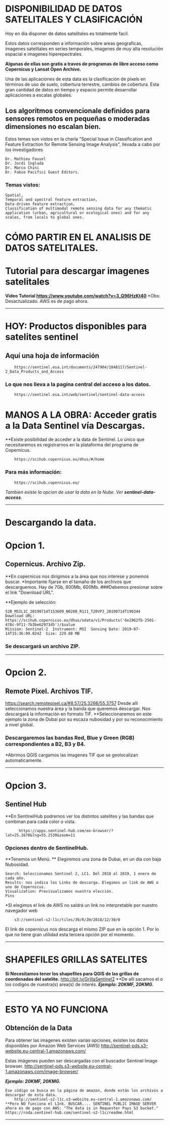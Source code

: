# DISPONIBILIDAD DE DATOS SATELITALES Y CLASIFICACIÓN

Hoy en dia disponer de datos satelitales es totalmente facil.

Estos datos corresponden a información sobre areas geograficas, imagenes satelitales en series temporales, 
imagenes de muy alta resolución espacial e imagenes hiperepectrales.

**Algunas de ellas son gratis a traves de programas de libre acceso
como Copernicus y Lansat Open Archive.**

Una de las aplicaciones de esta data es la clasificación de píxels en términos
de uso de suelo, cobertura terrestre, cambios de cobertura.
Esta gran cantidad de datos en tiempo y espacio permite desarrollar aplicaciones a escalas globales. 

## Los algoritmos convencionale definidos para sensores remotos en pequeñas o moderadas dimensiones no escalan bien.


Estos temas son vistos en la charla "Special Issue in Classification and Feature Extraction for Remote Sensing Image Analysis",
llevada a cabo por los investigadores 

    Dr. Mathieu Fauvel 
    Dr. Jordi Inglada 
    Dr. Marco Chini 
    Dr. Fabio Pacifici Guest Editors.
    
### Temas vistos:

    Spatial, 
    Temporal and spectral feature extraction, 
    Data-driven feature extraction, 
    Classification of multimodal remote sensing data for any thematic application (urban, agricultural or ecological ones) and for any scales, from locals to global ones.

# CÓMO PARTIR EN EL ANALISIS DE DATOS SATELITALES.

# Tutorial para descargar imagenes satelitales
**Video Tutorial https://www.youtube.com/watch?v=3_Q96HzKt40** *Obs: Desactualizado. AWS es de pago ahora.

----------------------------------------------
# HOY: Productos disponibles para satelites sentinel
## Aquí una hoja de información
        https://sentinel.esa.int/documents/247904/1848117/Sentinel-2_Data_Products_and_Access
### Lo que nos lleva a la pagina central del acceso a los datos.
        https://sentinel.esa.int/web/sentinel/sentinel-data-access



# MANOS A LA OBRA: Acceder gratis a la Data Sentinel vía Descargas.
**Existe posibilidad de acceder a la data de Sentinel. Lo único que necesitaremos es registrarnos en la plataforma del programa de Copernicus.

        https://scihub.copernicus.eu/dhus/#/home
        
### Para más información:
        https://scihub.copernicus.eu/
        
*Tambien existe la opcion de usar la data en la Nube. Ver **sentinel-data-access**.*


----------------------------------------------------------------


# Descargando la data.

# Opcion 1.
## Copernicus. Archivo Zip.

**En copernicus nos dirigimos a la área que nos interese y ponemos buscar.
*Importante fijarse en el tamaño de los archivos que descarguemos. Hay de 7Gb, 800Mb, 600Mb.
###Debemos presionar sobre el link "Download URL".

**Ejemplo de selección:

    S2B_MSIL1C_20190714T153609_N0208_R111_T20VPJ_20190714T190344
    Download URL: https://scihub.copernicus.eu/dhus/odata/v1/Products('6e2962fb-2501-478c-9f11-7b3be62973d5')/$value
    Mission: Sentinel-2  Instrument: MSI  Sensing Date: 2019-07-14T15:36:09.024Z  Size: 229.88 MB

### Se descargará un archivo ZIP.

---------------------------------------------------

# Opcion 2.
## Remote Pixel. Archivos TIF.

https://search.remotepixel.ca/#8.57/25.3266/55.3757
Desde allí seleccionamos nuestra área y la banda que queremos descargar. Nos descargará la información en 
formato TIF.
**Seleccionaremos en este ejemplo la zona de Dubai por su escaza nubosidad y por su reconocimiento a nivel global.
### Descargaremos las bandas Red, Blue y Green (RGB) correspondientes a B2, B3 y B4.

*Abrimos QGIS cargamos las imagenes TIF que se geolocalizan automaticamente.



----------------------------------------------
# Opcion 3.
## Sentinel Hub
**En SentinelHub podremos ver los distintos satelites y las bandas que combinan para cada color o vista.

          https://apps.sentinel-hub.com/eo-browser/?lat=25.1670&lng=55.2530&zoom=11
 ### Opciones dentro de SentinelHub.
 
**Tenemos un Menú.
** Elegiremos una zona de Dubai, en un día con baja Nubosidad.

    Search: Seleccionamos Sentinel 2, LC1. Del 2018 al 2019, 1 enero de cada año.
    Results: nos indica los Links de descarga. Elegimos un link de AWS o uno de Copernicus.
    Visualization: Previsualizamos nuestra elección.
    Pins

*Si elegimos el link de AWS no saldrá un link no interpretable por nuestro navegador web

        s3://sentinel-s2-l1c/tiles/39/R/ZH/2018/12/30/0
        
El link de copernicus nos descarga el mismo ZIP que en la opción 1. Por lo que no tiene gran utilidad esta tercera opción por el momento.


-----------------------------------------------

# SHAPEFILES GRILLAS SATELITES
**Si Necesitamos tener los shapefiles para QGIS de las grillas de coordenadas del satelite.**
        http://bit.ly/GrillaSentinel2
  **De allí sacamos el o los codigos de nuestra(s) area(s) de interés.
 ***Ejemplo: 20KMF, 20KMG.***






 ------------------------------------
 # ESTO YA NO FUNCIONA
 
 ## Obtención de la Data
Para obtener las imagenes existen varias opciones, existen los datos disponibles por Amazon Web Services (AWS) 
http://sentinel-pds.s3-website.eu-central-1.amazonaws.com/

Estas imágenes pueden ser descargadas con el buscador Sentinel Image browser. 
http://sentinel-pds.s3-website.eu-central-1.amazonaws.com/image-browser/
 
***Ejemplo: 20KMF, 20KMG.***

    Ese código se busca en la página de amazon, donde están los archivos a descargar de esta data.
        http://sentinel-s2-l1c.s3-website.eu-central-1.amazonaws.com/
    **Pero NO funciona el LInk. BUSCAR.... SENTINEL PUBLIC IMAGE SERVER       
    ahora es de pago con AWS: "The data is in Requester Pays S3 bucket."
    https://roda.sentinel-hub.com/sentinel-s2-l1c/readme.html

 ------------------------------------
